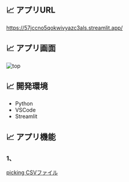 ## :chart_with_upwards_trend: アプリURL

https://57jccno5qokwivyazc3als.streamlit.app/

## :chart_with_upwards_trend: アプリ画面

![top](https://github.com/user-attachments/assets/34f7c956-9ca9-4ff7-be92-ed04d8926754)

## :chart_with_upwards_trend: 開発環境 

- Python
- VSCode
- Streamlit

## :chart_with_upwards_trend: アプリ機能

### 1、
[picking CSVファイル](https://github.com/niamateu/chart/blob/main/picking.csv)

